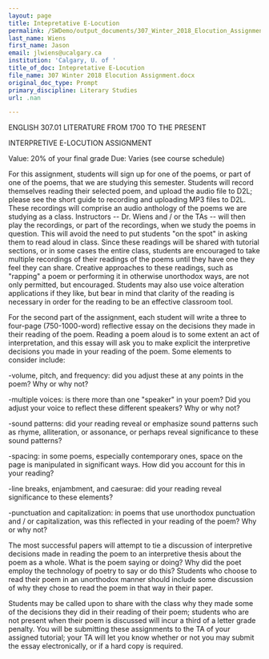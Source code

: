 ```yaml
---
layout: page
title: Intepretative E-Locution
permalink: /SWDemo/output_documents/307_Winter_2018_Elocution_Assignment.html
last_name: Wiens
first_name: Jason
email: jlwiens@ucalgary.ca
institution: 'Calgary, U. of '
title_of_doc: Intepretative E-Locution
file_name: 307 Winter 2018 Elocution Assignment.docx
original_doc_type: Prompt
primary_discipline: Literary Studies
url: .nan

---
```

ENGLISH 307.01 LITERATURE FROM 1700 TO THE PRESENT

INTERPRETIVE E-LOCUTION ASSIGNMENT

Value: 20% of your final grade Due: Varies (see course schedule)

For this assignment, students will sign up for one of the poems, or part
of one of the poems, that we are studying this semester. Students will
record themselves reading their selected poem, and upload the audio file
to D2L; please see the short guide to recording and uploading MP3 files
to D2L. These recordings will comprise an audio anthology of the poems
we are studying as a class. Instructors -- Dr. Wiens and / or the TAs --
will then play the recordings, or part of the recordings, when we study
the poems in question. This will avoid the need to put students "on the
spot" in asking them to read aloud in class. Since these readings will
be shared with tutorial sections, or in some cases the entire class,
students are encouraged to take multiple recordings of their readings of
the poems until they have one they feel they can share. Creative
approaches to these readings, such as "rapping" a poem or performing it
in otherwise unorthodox ways, are not only permitted, but encouraged.
Students may also use voice alteration applications if they like, but
bear in mind that clarity of the reading is necessary in order for the
reading to be an effective classroom tool.

For the second part of the assignment, each student will write a three
to four-page (750-1000-word) reflective essay on the decisions they made
in their reading of the poem. Reading a poem aloud is to some extent an
act of interpretation, and this essay will ask you to make explicit the
interpretive decisions you made in your reading of the poem. Some
elements to consider include:

-volume, pitch, and frequency: did you adjust these at any points in the
poem? Why or why not?

-multiple voices: is there more than one "speaker" in your poem? Did you
adjust your voice to reflect these different speakers? Why or why not?

-sound patterns: did your reading reveal or emphasize sound patterns
such as rhyme, alliteration, or assonance, or perhaps reveal
significance to these sound patterns?

-spacing: in some poems, especially contemporary ones, space on the page
is manipulated in significant ways. How did you account for this in your
reading?

-line breaks, enjambment, and caesurae: did your reading reveal
significance to these elements?

-punctuation and capitalization: in poems that use unorthodox
punctuation and / or capitalization, was this reflected in your reading
of the poem? Why or why not?

The most successful papers will attempt to tie a discussion of
interpretive decisions made in reading the poem to an interpretive
thesis about the poem as a whole. What is the poem saying or doing? Why
did the poet employ the technology of poetry to say or do this? Students
who choose to read their poem in an unorthodox manner should include
some discussion of why they chose to read the poem in that way in their
paper.

Students may be called upon to share with the class why they made some
of the decisions they did in their reading of their poem; students who
are not present when their poem is discussed will incur a third of a
letter grade penalty. You will be submitting these assignments to the TA
of your assigned tutorial; your TA will let you know whether or not you
may submit the essay electronically, or if a hard copy is required.
